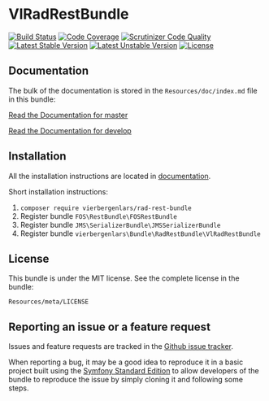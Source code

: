 VlRadRestBundle
=============

[![Build Status](https://secure.travis-ci.org/vierbergenlars/VlRadRestBundle.png?branch=master)](http://travis-ci.org/vierbergenlars/VlRadRestBundle)
[![Code Coverage](https://scrutinizer-ci.com/g/vierbergenlars/VlRadRestBundle/badges/coverage.png?b=develop)](https://scrutinizer-ci.com/g/vierbergenlars/VlRadRestBundle/?branch=develop)
[![Scrutinizer Code Quality](https://scrutinizer-ci.com/g/vierbergenlars/VlRadRestBundle/badges/quality-score.png?b=develop)](https://scrutinizer-ci.com/g/vierbergenlars/VlRadRestBundle/?branch=develop)
[![Latest Stable Version](https://poser.pugx.org/vierbergenlars/rad-rest-bundle/v/stable.svg)](https://packagist.org/packages/vierbergenlars/rad-rest-bundle)
[![Latest Unstable Version](https://poser.pugx.org/vierbergenlars/rad-rest-bundle/v/unstable.svg)](https://packagist.org/packages/vierbergenlars/rad-rest-bundle)
[![License](https://poser.pugx.org/vierbergenlars/rad-rest-bundle/license.svg)](https://packagist.org/packages/vierbergenlars/rad-rest-bundle)

Documentation
-------------

The bulk of the documentation is stored in the `Resources/doc/index.md`
file in this bundle:

[Read the Documentation for master](https://github.com/vierbergenlars/VlRadRestBundle/blob/master/Resources/doc/index.md)

[Read the Documentation for develop](https://github.com/vierbergenlars/VlRadRestBundle/blob/develop/Resources/doc/index.md)

Installation
------------

All the installation instructions are located in [documentation](https://github.com/vierbergenlars/VlRadRestBundle/blob/master/Resources/doc/index.md).

Short installation instructions:

1. `composer require vierbergenlars/rad-rest-bundle`
2. Register bundle `FOS\RestBundle\FOSRestBundle`
3. Register bundle `JMS\SerializerBundle\JMSSerializerBundle`
3. Register bundle `vierbergenlars\Bundle\RadRestBundle\VlRadRestBundle`

License
-------

This bundle is under the MIT license. See the complete license in the bundle:

    Resources/meta/LICENSE

Reporting an issue or a feature request
---------------------------------------

Issues and feature requests are tracked in the [Github issue tracker](https://github.com/vierbergenlars/VlRadRestBundle/issues).

When reporting a bug, it may be a good idea to reproduce it in a basic project
built using the [Symfony Standard Edition](https://github.com/symfony/symfony-standard)
to allow developers of the bundle to reproduce the issue by simply cloning it
and following some steps.
